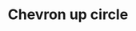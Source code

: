 ---
title: Chevron up circle
tags: ["chevron", "up", "circle", "direction", "pointer", "arrow", "rotate"]
icon: chevron-up-circle
svg: '<svg xmlns="http://www.w3.org/2000/svg" width="24" height="24" fill="none" viewBox="0 0 24 24" stroke-width="1.5" stroke-linecap="round" stroke-linejoin="round" stroke="currentColor"><path d="m8.5 13.25 3.5-3.5 3.5 3.5"/><path d="M21 12a9 9 0 1 1-18 0 9 9 0 0 1 18 0"/></svg>'
---